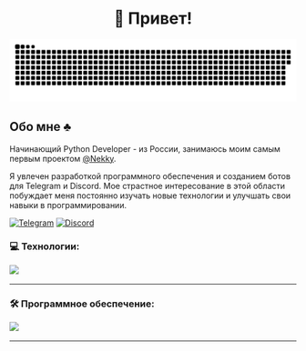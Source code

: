 <h1 align="center">👋 Привет!</h1>

<p align="center">
 <img width="600" src="assets/github-snake.svg" alt="snake"/>
</p>

## Обо мне ♣
Начинающий Python Developer - из России, занимаюсь моим самым первым проектом [@Nekky](https://discord.com/users/1042463070208917534).  

Я увлечен разработкой программного обеспечения и созданием ботов для Telegram и Discord. Мое страстное интересование в этой области побуждает меня постоянно изучать новые технологии и улучшать свои навыки в программировании. 

[![Telegram](https://img.shields.io/badge/-Telegram-2CA5E0?style=flat&logo=telegram&logoColor=white)](https://t.me/mofiiyy)
[![Discord](https://img.shields.io/badge/-Discord-808080?style=flat&logo=discord&logoColor=white)](https://discord.com/users/933978975070466098)

### 💻 Технологии:

<div>
    <img src="https://skillicons.dev/icons?i=py,java,sqlite&perline=7" />
</div>

---

### 🛠 Программное обеспечение:

<div>
   <img src="https://skillicons.dev/icons?i=vscode,idea,blender,ultimate&perline=7" />
</div>

---
